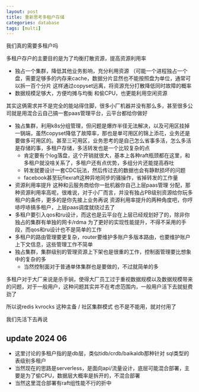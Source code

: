 ```yaml
---
layout: post
title: 重新思考多租户存储
categories: database
tags: [multi]
---
```

我们真的需要多租户吗

<!-- more -->

多租户存户的主要目的是为了均衡打散资源，提高资源利用率

- 独占一个集群，降低其他业务影响，充分利用资源 （可能一个进程独占一个盘，需要足够多的内存来cache，数据分片显然也不能按照盘为单位，通常可以拆一百个分片 这样通过copyset远离，将资源充分打散降低同时故障的概率
- 数据规模足够大，方便均摊与均衡  和偷CPU，也更能利用空闲资源

其实这俩需求并不是完全的能站得住脚，很多小厂机器并没有那么多，甚至很多公司就是用混合云自己搞一套paas管理平台，云平台都给你做好

- 独占集群，利用k8s分组管理，但问题是爆炸半径无法解决，以及可用区挂掉一锅端，虽然copyset降低了故障率，那也是单可用区的锦上添花，业务还是要做多可用区的。甚至三可用区，业务思考的是自己怎么省事多活，怎么多活是存储的事，多租户存储，多活转发也是一个比较复杂的点
  - 肯定要有个log落盘，这个开销就很大，基本上各种raft瓶颈都在这里，和多租户就没啥关系了，多租户还有点优势，多组分片还能提高吞吐
  - 转发就要设计一套CDC玩法，然后传过去的数据也会有静默损坏的问题
  - facebook甚至玩flexraft这种异地同步的骚操作，省掉转发的工作量
- 资源利用率提升 这种和云服务商给你一批机器你自己上层paas管理 分配，那种资源利用率高呢，很难说，对于小厂而言，并没有独占PB级别资源给你玩多租户的条件，更多的是你先接上业务再说 资源利用率提升的两种角度吧，你哼哧哼哧搞多租户，上层paas调度就绕过去了
- 多租户要引入qos和ru设计，而这也是云平台在上层已经规划好了的，除非你独占的集群有单独的网卡/rdma 为了更好的实现性能提升，不得不采用的手段，而qos和ru设计也不是简单的工作
- 多租户的路由管理要更复杂，router要维护多账户多版本路由，也要维护账户上下文信息，这些管理工作不简单
- 独占集群，集群级别的管理资源上下架也是很重的工作，控制面管理要比想象中的复杂的多
  - 当然控制面对于普通单体集群也是要做的，不过就简单的多

多租户对于大厂来说是杀手锏，使得大厂员工过于重视数据规模以及数据规模带来的问题，对于一般用户，这种问题其实并不在考虑范围内，一般用户活下去就挺费劲了

所以说redis kvrocks 这种主备 / 社区集群模式 也不是不能用，就对付用了

我们先活下去再说

## update 2024 06

- 这里讨论的多租户指的是db层，类似tidb/crdb/baikaldb那种针对 sql类型的表级别多租户
- 当然现在的思路是serverless，是面向api/流量设计，底层可能混合部署，主要是为了偷CPU，数据层大概率是拆开的，不混合部署
- 当然这里混合部署有raft组性能不行的折中
